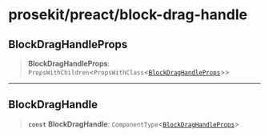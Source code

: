 # prosekit/preact/block-drag-handle

<a id="BlockDragHandleProps" name="BlockDragHandleProps"></a>

## BlockDragHandleProps

> **BlockDragHandleProps**: `PropsWithChildren`\<`PropsWithClass`\<[`BlockDragHandleProps`](../lit/block-drag-handle.md#BlockDragHandleProps)\>\>

***

<a id="BlockDragHandle" name="BlockDragHandle"></a>

## BlockDragHandle

> **`const`** **BlockDragHandle**: `ComponentType`\<[`BlockDragHandleProps`](block-drag-handle.md#BlockDragHandleProps)\>
